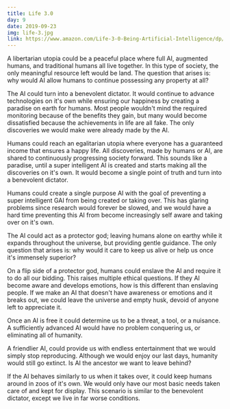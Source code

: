 ```yaml
---
title: Life 3.0
day: 9
date: 2019-09-23
img: life-3.jpg
link: https://www.amazon.com/Life-3-0-Being-Artificial-Intelligence/dp/1101946598
---
```


A libertarian utopia could be a peaceful place where full AI, augmented humans,
and traditional humans all live together. In this type of society, the only
meaningful resource left would be land. The question that arises is: why would
AI allow humans to continue possessing any property at all?

The AI could turn into a benevolent dictator. It would continue to advance
technologies on it's own while ensuring our happiness by creating a paradise on
earth for humans. Most people wouldn't mind the required monitoring because of
the benefits they gain, but many would become dissatisfied because the
achievements in life are all fake. The only discoveries we would make were
already made by the AI.

Humans could reach an egalitarian utopia where everyone has a guaranteed income
that ensures a happy life. All discoveries, made by humans or AI, are shared to
continuously progressing society forward. This sounds like a paradise, until a
super intelligent AI is created and starts making all the discoveries on it's
own. It would become a single point of truth and turn into a benevolent dictator.

Humans could create a single purpose AI with the goal of preventing a super
intelligent GAI from being created or taking over. This has glaring problems
since research would forever be slowed, and we would have a hard time
preventing this AI from become increasingly self aware and taking over on it's
own.

The AI could act as a protector god; leaving humans alone on earthy while it
expands throughout the universe, but providing gentle guidance. The only
question that arises is: why would it care to keep us alive or help us once it's
immensely superior?

On a flip side of a protector god, humans could enslave the AI and require it to
do all our bidding. This raises multiple ethical questions. If they AI become
aware and develops emotions, how is this different than enslaving people. If we
make an AI that doesn't have awareness or emotions and it breaks out, we could
leave the universe and empty husk, devoid of anyone left to appreciate it.

Once an AI is free it could determine us to be a threat, a tool, or a nuisance.
A sufficiently advanced AI would have no problem conquering us, or eliminating
all of humanity.

A friendlier AI, could provide us with endless entertainment that we would
simply stop reproducing. Although we would enjoy our last days, humanity would
still go extinct. Is AI the ancestor we want to leave behind?

If the AI behaves similarly to us when it takes over, it could keep humans
around in zoos of it's own. We would only have our most basic needs taken care
of and kept for display. This scenario is similar to the benevolent dictator,
except we live in far worse conditions.
